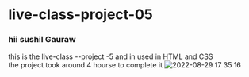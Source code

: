 # live-class-project-05
### hii sushil Gauraw ###
this is the live-class --project -5 and in used in HTML and CSS  
the project took around  4 hourse to complete it 
![2022-08-29 17 35 16](https://user-images.githubusercontent.com/112363100/187198936-3818f293-097d-4e8e-856e-6e8dd6287445.png)
